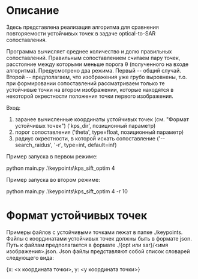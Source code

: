 # Описание
Здесь представлена реализация алгоритма для сравнения повторяемости устойчивых точек в задаче optical-to-SAR сопоставления.

Программа вычисляет среднее количество и долю правильных сопоставлений. Правильным сопоставлением считаем пару точек, расстояние между которыми меньше порога θ (полученного на входе алгоритма). Предусмотрено два режима. Первый -- общий случай. Второй -- предполагаем, что изображения уже грубо выровнены, т.о. при формировании сопоставлений рассматриваем только те устойчивые точки на втором изображении, которые находятся в некоторой окрестности положения точки первого изображения.

Вход:
1) заранее вычисленные координаты устойчивых точек (см. "Формат устойчивых точек") ('kps_dir', позиционный параметр)
2) порог сопоставления ('theta', type=float, позиционный параметр)
3) радиус окрестности, в которой искать сопоставление ('--search_raidus', '-r', type=int, default=inf)

Пример запуска в первом режиме:

python main.py .\keypoints\kps_sift_optim 4

Пример запуска во втором режиме:

python main.py .\keypoints\kps_sift_optim 4 -r 10

# Формат устойчивых точек
Примеры файлов с устойчивыми точками лежат в папке ./keypoints.
Файлы с координатами устойчивых точек должны быть в формате json. Путь к файлам предполагается в формате ./{opt или sar}/<имя изображения>.json.
Json файлы представляют собой список словарей следующего вида:

{x: <x координата точки>,
y: <y координата точки>}
